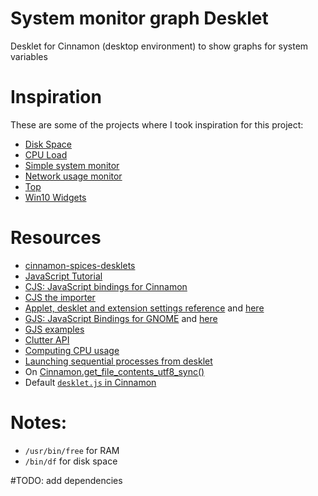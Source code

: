 # System monitor graph Desklet
Desklet for Cinnamon (desktop environment) to show graphs for system variables

# Inspiration
These are some of the projects where I took inspiration for this project:

* [Disk Space](https://cinnamon-spices.linuxmint.com/desklets/view/39)
* [CPU Load](https://cinnamon-spices.linuxmint.com/desklets/view/44)
* [Simple system monitor](https://cinnamon-spices.linuxmint.com/desklets/view/29)
* [Network usage monitor](https://cinnamon-spices.linuxmint.com/desklets/view/15)
* [Top](https://cinnamon-spices.linuxmint.com/desklets/view/41)
* [Win10 Widgets](https://win10widgets.com/)


# Resources
* [cinnamon-spices-desklets](https://github.com/linuxmint/cinnamon-spices-desklets)
* [JavaScript Tutorial](https://www.w3schools.com/js/default.asp)
* [CJS: JavaScript bindings for Cinnamon](https://github.com/linuxmint/cjs)
* [CJS the importer](http://lira.epac.to:8080/doc/cinnamon/cinnamon-tutorials/importer.html)
* [Applet, desklet and extension settings reference](https://projects.linuxmint.com/reference/git/cinnamon-tutorials/xlet-settings.html) and [here](https://projects.linuxmint.com/reference/git/cinnamon-tutorials/xlet-settings-ref.html)
* [GJS: JavaScript Bindings for GNOME](https://gitlab.gnome.org/GNOME/gjs/blob/master/doc/Home.md) and [here](https://gjs-docs.gnome.org/)
* [GJS examples](https://github.com/optimisme/gjs-examples)
* [Clutter API](https://gjs-docs.gnome.org/clutter4~4_api/)
* [Computing CPU usage](https://rosettacode.org/wiki/Linux_CPU_utilization)
* [Launching sequential processes from desklet](https://stackoverflow.com/questions/61147229/multiple-arguments-in-gio-subprocess)
* On [Cinnamon.get_file_contents_utf8_sync()](https://github.com/linuxmint/cinnamon-spices-desklets/issues/428)
* Default [`desklet.js` in Cinnamon](https://github.com/linuxmint/cinnamon/blob/master/js/ui/desklet.js)


# Notes:
* `/usr/bin/free` for RAM
* `/bin/df` for disk space

#TODO: add dependencies
